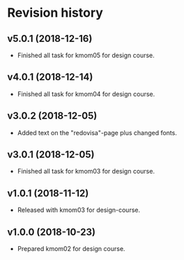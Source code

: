 Revision history
=======================

v5.0.1 (2018-12-16)
------------------------

* Finished all task for kmom05 for design course.

v4.0.1 (2018-12-14)
------------------------

* Finished all task for kmom04 for design course.

v3.0.2 (2018-12-05)
------------------------

* Added text on the "redovisa"-page plus changed fonts.

v3.0.1 (2018-12-05)
------------------------

* Finished all task for kmom03 for design course.

v1.0.1 (2018-11-12)
------------------------

* Released with kmom03 for design-course.



v1.0.0 (2018-10-23)
------------------------

* Prepared kmom02 for design course.

